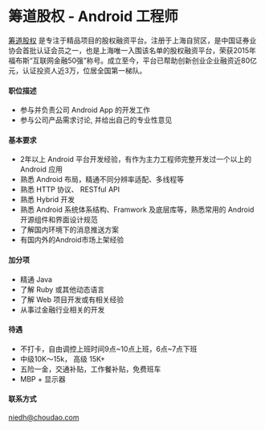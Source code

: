 筹道股权 - Android 工程师
==========
[筹道股权](http://www.choudao.com) 是专注于精品项目的股权融资平台。注册于上海自贸区，是中国证券业协会首批认证会员之一，也是上海唯一入围该名单的股权融资平台，荣获2015年福布斯“互联网金融50强”称号。成立至今，平台已帮助创新创业企业融资近80亿元，认证投资人近3万，位居全国第一梯队。

#### 职位描述
- 参与并负责公司 Android App 的开发工作
- 参与公司产品需求讨论, 并给出自己的专业性意见

#### 基本要求
- 2年以上 Android 平台开发经验，有作为主力工程师完整开发过一个以上的 Android 应用
- 熟悉 Android 布局，精通不同分辨率适配、多线程等
- 熟悉 HTTP 协议、 RESTful API
- 熟悉 Hybrid 开发
- 熟悉 Android 系统体系结构、Framwork 及底层库等，熟悉常用的 Android 开源组件和界面设计规范
- 了解国内环境下的消息推送方案
- 有国内外的Android市场上架经验

#### 加分项
- 精通 Java
- 了解 Ruby 或其他动态语言
- 了解 Web 项目开发或有相关经验
- 从事过金融行业相关的开发

#### 待遇
- 不打卡，自由调控上班时间9点~10点上班，6点~7点下班
- 中级10K～15k， 高级 15K+
- 五险一金，交通补贴，工作餐补贴，免费班车
- MBP + 显示器

#### 联系方式
[niedh@choudao.com](mailto:niedh@choudao.com)